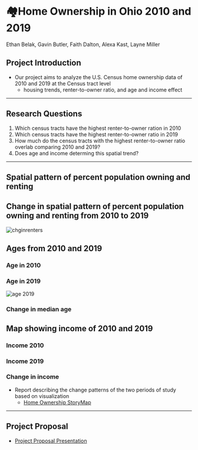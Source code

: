 # 🏘️Home Ownership in Ohio 2010 and 2019

Ethan Belak, Gavin Butler, Faith Dalton, Alexa Kast, Layne Miller

## Project Introduction
- Our project aims to analyze the U.S. Census home ownership data of 2010 and 2019 at the Census tract level
  - housing trends, renter-to-owner ratio, and age and income effect
---
## Research Questions
1) Which census tracts have the highest renter-to-owner ration in 2010
2) Which census tracts have the highest renter-to-owner ratio in 2019
3) How much do the census tracts with the highest renter-to-owner ratio overlab comparing 2010 and 2019?
4) Does age and income determing this spatial trend?
---
## Spatial pattern of percent population owning and renting
## Change in spatial pattern of percent population owning and renting from 2010 to 2019
  ![chginrenters](https://github.com/user-attachments/assets/486f1ab3-a472-4c29-a289-f86e4b19eb89)
## Ages from 2010 and 2019
### Age in 2010

### Age in 2019
  ![age 2019](https://github.com/user-attachments/assets/d59610a1-b0dd-4f89-867c-ead71743899f)
### Change in median age


## Map showing income of 2010 and 2019
### Income 2010 

### Income 2019

### Change in income


- Report describing the change patterns of the two periods of study based on visualization
    - [Home Ownership StoryMap](https://storymaps.arcgis.com/stories/09f2db7b25db4c22adb9658aea1d3e67)

---
## Project Proposal
- [Project Proposal Presentation](https://docs.google.com/presentation/d/1uJ9hqHD612bhaDIPcPO1kKyDgwzjOcfPcvZl1YjjjrQ/edit?usp=sharing)
